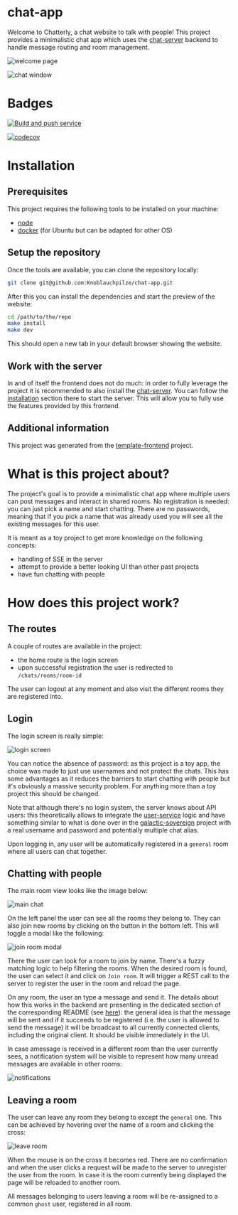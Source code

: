 # chat-app

Welcome to Chatterly, a chat website to talk with people! This project provides a minimalistic chat app which uses the [chat-server](https://github.com/Knoblauchpilze/chat-server) backend to handle message routing and room management.

![welcome page](resources/welcome-page.png)

![chat window](resources/main-chat.png)

# Badges

[![Build and push service](https://github.com/Knoblauchpilze/chat-app/actions/workflows/build-and-push.yml/badge.svg)](https://github.com/Knoblauchpilze/chat-app/actions/workflows/build-and-push.yml)

[![codecov](https://codecov.io/gh/Knoblauchpilze/chat-app/graph/badge.svg?token=XQ3MWEBADX)](https://codecov.io/gh/Knoblauchpilze/chat-app)

# Installation

## Prerequisites

This project requires the following tools to be installed on your machine:
* [node](https://nodejs.org/en/download)
* [docker](https://docs.docker.com/engine/install/ubuntu/) (for Ubuntu but can be adapted for other OS)

## Setup the repository

Once the tools are available, you can clone the repository locally:

```bash
git clone git@github.com:Knoblauchpilze/chat-app.git
```

After this you can install the dependencies and start the preview of the website:

```bash
cd /path/to/the/repo
make install
make dev
```

This should open a new tab in your default browser showing the website.

## Work with the server

In and of itself the frontend does not do much: in order to fully leverage the project it is recommended to also install the [chat-server](https://github.com/Knoblauchpilze/chat-server). You can follow the [installation](https://github.com/Knoblauchpilze/chat-server?tab=readme-ov-file#installation) section there to start the server. This will allow you to fully use the features provided by this frontend.

## Additional information

This project was generated from the [template-frontend](https://github.com/Knoblauchpilze/template-frontend) project.

# What is this project about?

The project's goal is to provide a minimalistic chat app where multiple users can post messages and interact in shared rooms. No registration is needed: you can just pick a name and start chatting. There are no passwords, meaning that if you pick a name that was already used you will see all the existing messages for this user.

It is meant as a toy project to get more knowledge on the following concepts:
* handling of SSE in the server
* attempt to provide a better looking UI than other past projects
* have fun chatting with people

# How does this project work?

## The routes

A couple of routes are available in the project:
* the home route is the login screen
* upon successful registration the user is redirected to `/chats/rooms/room-id`

The user can logout at any moment and also visit the different rooms they are registered into.

## Login

The login screen is really simple:

![login screen](resources/welcome-page.png)

You can notice the absence of password: as this project is a toy app, the choice was made to just use usernames and not protect the chats. This has some advantages as it reduces the barriers to start chatting with people but it's obviously a massive security problem. For anything more than a toy project this should be changed.

Note that although there's no login system, the server knows about API users: this theoretically allows to integrate the [user-service](https://github.com/Knoblauchpilze/user-service) logic and have something similar to what is done over in the [galactic-sovereign](https://github.com/Knoblauchpilze/galactic-sovereign) project with a real username and password and potentially multiple chat alias.

Upon logging in, any user will be automatically registered in a `general` room where all users can chat together.

## Chatting with people

The main room view looks like the image below:

![main chat](resources/main-chat.png)

On the left panel the user can see all the rooms they belong to. They can also join new rooms by clicking on the button in the bottom left. This will toggle a modal like the following:

![join room modal](resources/join-room-modal.png)

There the user can look for a room to join by name. There's a fuzzy matching logic to help filtering the rooms. When the desired room is found, the user can select it and click on `Join room`. It will trigger a REST call to the server to register the user in the room and reload the page.

On any room, the user an type a message and send it. The details about how this works in the backend are presenting in the dedicated section of the corresponding README (see [here](https://github.com/Knoblauchpilze/chat-server?tab=readme-ov-file#how-does-this-work)): the general idea is that the message will be sent and if it succeeds to be registered (i.e. the user is allowed to send the message) it will be broadcast to all currently connected clients, including the original client. It should be visible immediately in the UI.

In case amessage is received in a different room than the user currently sees, a notification system will be visible to represent how many unread messages are available in other rooms:

![notifications](resources/notifications.png)

## Leaving a room

The user can leave any room they belong to except the `general` one. This can be achieved by hovering over the name of a room and clicking the cross:

![leave room](resources/leave-room.png)

When the mouse is on the cross it becomes red. There are no confirmation and when the user clicks a request will be made to the server to unregister the user from the room. In case it is the room currently being displayed the page will be reloaded to another room.

All messages belonging to users leaving a room will be re-assigned to a common `ghost` user, registered in all room.
